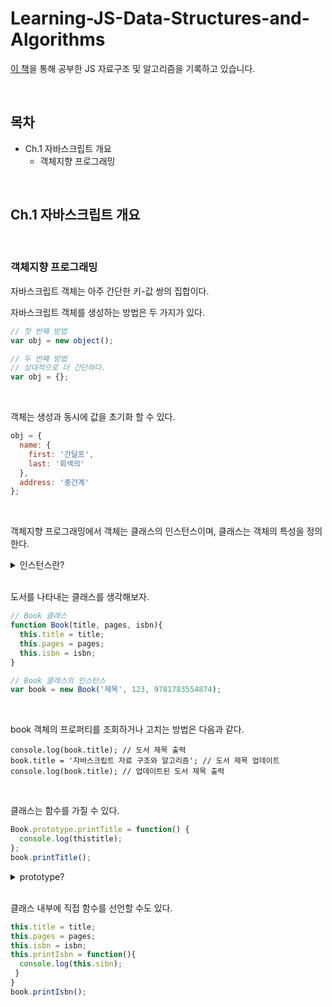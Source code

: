 # Learning-JS-Data-Structures-and-Algorithms
[이 책](https://www.packtpub.com/support/code-downloads)을 통해 공부한 JS 자료구조 및 알고리즘을 기록하고 있습니다.   

<br />

## 목차

- Ch.1 자바스크립트 개요
  - 객체지향 프로그래밍

<br />

## Ch.1 자바스크립트 개요

<br />

### 객체지향 프로그래밍

자바스크립트 객체는 아주 간단한 키-값 쌍의 집합이다.

자바스크립트 객체를 생성하는 방법은 두 가지가 있다.

```js
// 첫 번째 방법
var obj = new object();

// 두 번째 방법
// 상대적으로 더 간단하다.
var obj = {};
```

<br />

객체는 생성과 동시에 값을 초기화 할 수 있다.

```js
obj = {
  name: {
    first: '간달프',
    last: '회색의'
  },
  address: '중간계'
};
```

<br />

객체지향 프로그래밍에서 객체는 클래스의 인스턴스이며, 클래스는 객체의 특성을 정의한다.

<details>
<summary>인스턴스란?</summary>
<div markdown="1">

<br />
  
|설명|
|--|
|클래스틑 통해 만들어진 객체|

</div>
</details>

<br />

도서를 나타내는 클래스를 생각해보자.

```js
// Book 클래스
function Book(title, pages, isbn){
  this.title = title;
  this.pages = pages;
  this.isbn = isbn;
}

// Book 클래스의 인스턴스
var book = new Book('제목', 123, 9781783554874);
```

<br />

book 객체의 프로퍼티를 조회하거나 고치는 방법은 다음과 같다.

```
console.log(book.title); // 도서 제목 출력
book.title = '자바스크립트 자료 구조와 알고리즘'; // 도서 제목 업데이트
console.log(book.title); // 업데이트된 도서 제목 출력
```

<br />

클래스는 함수를 가질 수 있다.

```js
Book.prototype.printTitle = function() {
  console.log(thistitle);
};
book.printTitle();
```

<details>
<summary>prototype?</summary>
<div markdown="1">

<br />
  
|설명|
|--|
|함수가 생성될 때 만들어지며, 단지 생성자(constructor) 프로퍼티 하나만 있는 객체를 가리킨다.
|그리고 prototype 프로퍼티가 가리키는 prototype 객체의 유일한 constructor 프로퍼티는 자신과 연결된 함수를 가리킨다.|
  
<br />

정리하자면

함수를 생성할 때,
  
1. 함수 자신과 연결된 prototype 객체를 동시에 생성
  
2. 이 둘은 각각 prototype과 constructor라는 프로퍼티로 서로를 참조한다.

</div>
</details>

<br />

클래스 내부에 직접 함수를 선언할 수도 있다.

```js
this.title = title;
this.pages = pages;
this.isbn = isbn;
this.printIsbn = function(){
  console.log(this.sibn);
 }
}
book.printIsbn();
```

<br />



